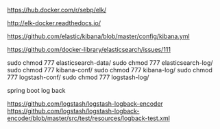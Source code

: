 https://hub.docker.com/r/sebp/elk/

http://elk-docker.readthedocs.io/

https://github.com/elastic/kibana/blob/master/config/kibana.yml

https://github.com/docker-library/elasticsearch/issues/111

sudo chmod 777 elasticsearch-data/
sudo chmod 777 elasticsearch-log/
sudo chmod 777 kibana-conf/
sudo chmod 777 kibana-log/
sudo chmod 777 logstash-conf/
sudo chmod 777 logstash-log/

spring boot log back

https://github.com/logstash/logstash-logback-encoder
https://github.com/logstash/logstash-logback-encoder/blob/master/src/test/resources/logback-test.xml